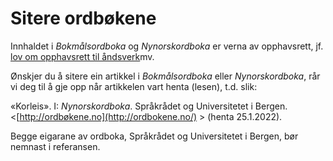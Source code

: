 # Sitere ordbøkene
Innhaldet i _Bokmålsordboka_ og _Nynorskordboka_ er verna av opphavsrett, jf. [lov om opphavsrett til åndsverk](https://lovdata.no/dokument/NL/lov/2018-06-15-40)mv.

Ønskjer du å sitere ein artikkel i _Bokmålsordboka_ eller _Nynorskordboka_, rår vi deg til å gje opp når artikkelen vart henta (lesen), t.d. slik:

«Korleis». I: _Nynorskordboka_. Språkrådet og Universitetet i Bergen. <[http://ordbøkene.no](http://ordbokene.no/) > (henta 25.1.2022).

Begge eigarane av ordboka, Språkrådet og Universitetet i Bergen, bør nemnast i referansen.